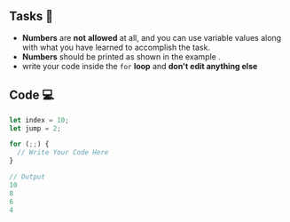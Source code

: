 ## Tasks 🎯

- **Numbers** are **not** **allowed** at all, and you can use variable values along with what you have learned to accomplish the task.
- **Numbers** should be printed as shown in the example .
- write your code inside the `for` **loop** and **don't edit anything else**



## Code 💻

```js
let index = 10;
let jump = 2;

for (;;) {
  // Write Your Code Here
}

// Output
10
8
6
4
```

